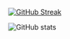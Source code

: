 [![GitHub Streak](https://github-readme-streak-stats.herokuapp.com?user=MightGainer&&hide_border=true&theme=github-dark-blue&date_format=M%20j%5B%2C%20Y%5D)](https://git.io/streak-stats)

![GitHub stats](https://github-readme-stats.vercel.app/api?username=MightGainer&count_private=true&show_icons=true&theme=dracula)
